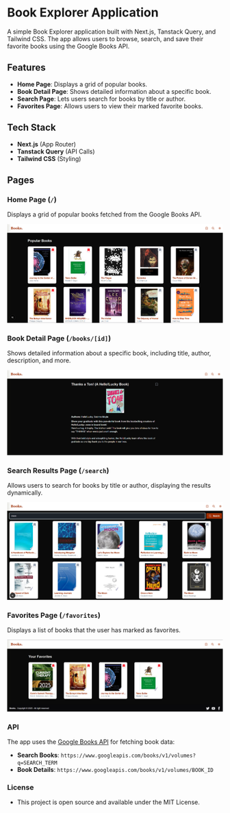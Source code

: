 # Book Explorer Application

A simple Book Explorer application built with Next.js, Tanstack Query, and Tailwind CSS. The app allows users to browse, search, and save their favorite books using the Google Books API.

## Features
- **Home Page**: Displays a grid of popular books.
- **Book Detail Page**: Shows detailed information about a specific book.
- **Search Page**: Lets users search for books by title or author.
- **Favorites Page**: Allows users to view their marked favorite books.

## Tech Stack
- **Next.js** (App Router)
- **Tanstack Query** (API Calls)
- **Tailwind CSS** (Styling)

## Pages

### Home Page (`/`)
Displays a grid of popular books fetched from the Google Books API.

![Home Page](./public/images/Home.png)

### Book Detail Page (`/books/[id]`)
Shows detailed information about a specific book, including title, author, description, and more.

![Book Detail Page](./public/images/Book-Details.png)

### Search Results Page (`/search`)
Allows users to search for books by title or author, displaying the results dynamically.

![Search Results Page](./public/images/Search.png)

### Favorites Page (`/favorites`)
Displays a list of books that the user has marked as favorites.

![Favorites Page](./public/images/Favorites.png)

### API
The app uses the [Google Books API](https://developers.google.com/books) for fetching book data:
- **Search Books**: `https://www.googleapis.com/books/v1/volumes?q=SEARCH_TERM`
- **Book Details**: `https://www.googleapis.com/books/v1/volumes/BOOK_ID`

### License
- This project is open source and available under the MIT License.


